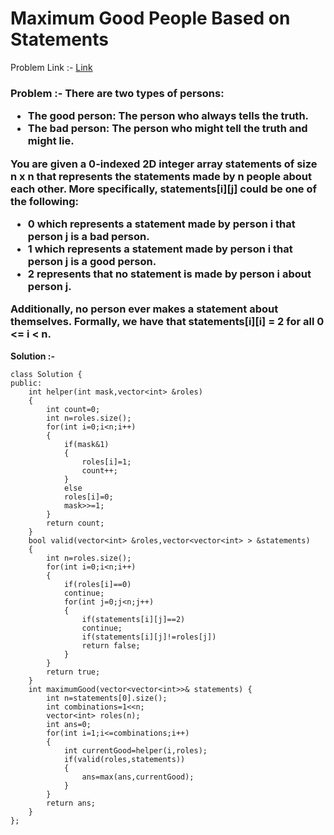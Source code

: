 # Maximum Good People Based on Statements

Problem Link :- [Link](https://leetcode.com/problems/maximum-good-people-based-on-statements/)

<h3>
Problem :- There are two types of persons:

  * The good person: The person who always tells the truth.
  * The bad person: The person who might tell the truth and might lie.
  
  
You are given a 0-indexed 2D integer array statements of size n x n that represents the statements made by n people about each other. More specifically, statements[i][j] could be one of the following:

  * 0 which represents a statement made by person i that person j is a bad person.
  * 1 which represents a statement made by person i that person j is a good person.
  * 2 represents that no statement is made by person i about person j.
  
  
Additionally, no person ever makes a statement about themselves. Formally, we have that statements[i][i] = 2 for all 0 <= i < n.
</h3>


**Solution :-**
```
class Solution {
public:
    int helper(int mask,vector<int> &roles)
    {
        int count=0;
        int n=roles.size();
        for(int i=0;i<n;i++)
        {
            if(mask&1)
            {
                roles[i]=1;
                count++;
            }
            else
            roles[i]=0;
            mask>>=1;
        }
        return count;
    }
    bool valid(vector<int> &roles,vector<vector<int> > &statements)
    {
        int n=roles.size();
        for(int i=0;i<n;i++)
        {
            if(roles[i]==0)
            continue;
            for(int j=0;j<n;j++)
            {
                if(statements[i][j]==2)
                continue;
                if(statements[i][j]!=roles[j])
                return false;
            }
        }
        return true;
    }
    int maximumGood(vector<vector<int>>& statements) {
        int n=statements[0].size();
        int combinations=1<<n;
        vector<int> roles(n);
        int ans=0;
        for(int i=1;i<=combinations;i++)
        {
            int currentGood=helper(i,roles);
            if(valid(roles,statements))
            {
                ans=max(ans,currentGood);
            }
        }
        return ans;
    }
};
```
